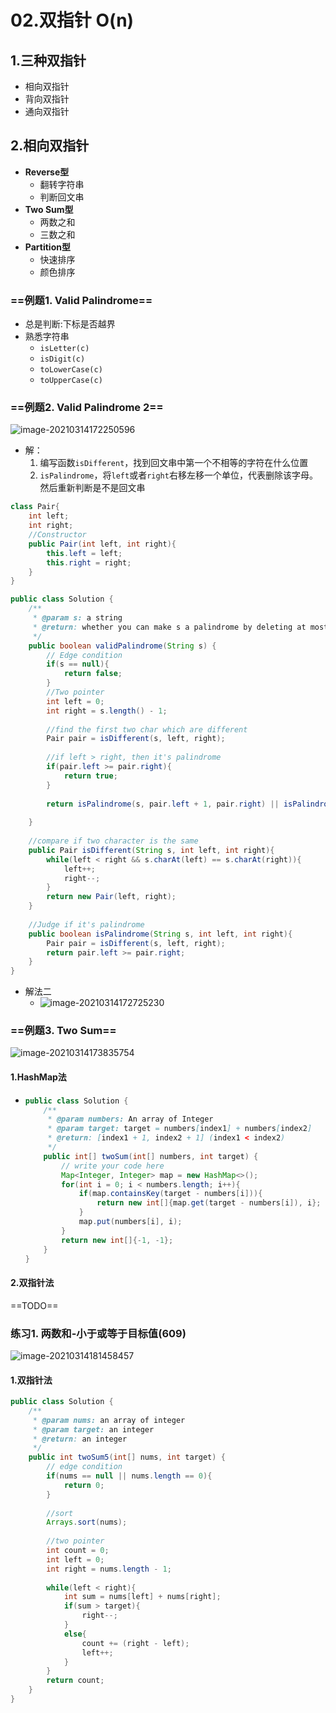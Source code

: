 # 02.双指针 O(n)

## 1.三种双指针

* 相向双指针
* 背向双指针
* 通向双指针

## 2.相向双指针

* **Reverse型**
  * 翻转字符串
  * 判断回文串
* **Two Sum型**
  * 两数之和
  * 三数之和
* **Partition型**
  * 快速排序
  * 颜色排序

### ==例题1. Valid Palindrome==

* 总是判断:下标是否越界
* 熟悉字符串
  * `isLetter(c)`
  * `isDigit(c)`
  * `toLowerCase(c)`
  * `toUpperCase(c)`

### ==**例题2. Valid Palindrome 2**==

![image-20210314172250596](https://raw.githubusercontent.com/TWDH/Leetcode-From-Zero/pictures/img/image-20210314172250596.png)

* 解：
  1. 编写函数`isDifferent`，找到回文串中第一个不相等的字符在什么位置
  2. `isPalindrome`，将`left`或者`right`右移左移一个单位，代表删除该字母。然后重新判断是不是回文串

```java
class Pair{
    int left;
    int right;
    //Constructor
    public Pair(int left, int right){
        this.left = left;
        this.right = right;
    }
}

public class Solution {
    /**
     * @param s: a string
     * @return: whether you can make s a palindrome by deleting at most one character
     */
    public boolean validPalindrome(String s) {
        // Edge condition
        if(s == null){
            return false;
        }
        //Two pointer
        int left = 0;
        int right = s.length() - 1;
        
        //find the first two char which are different
        Pair pair = isDifferent(s, left, right);
        
        //if left > right, then it's palindrome
        if(pair.left >= pair.right){
            return true;
        }
        
        return isPalindrome(s, pair.left + 1, pair.right) || isPalindrome(s, pair.left, pair.right - 1);
        
    }
    
    //compare if two character is the same
    public Pair isDifferent(String s, int left, int right){
        while(left < right && s.charAt(left) == s.charAt(right)){
            left++;
            right--;
        }
        return new Pair(left, right);
    }
    
    //Judge if it's palindrome
    public boolean isPalindrome(String s, int left, int right){
        Pair pair = isDifferent(s, left, right);
        return pair.left >= pair.right;
    }
}
```

* 解法二
  * ![image-20210314172725230](https://raw.githubusercontent.com/TWDH/Leetcode-From-Zero/pictures/img/image-20210314172725230.png)
    

### ==例题3. Two Sum==

![image-20210314173835754](https://raw.githubusercontent.com/TWDH/Leetcode-From-Zero/pictures/img/image-20210314173835754.png)

#### 1.HashMap法

* ```java
  public class Solution {
      /**
       * @param numbers: An array of Integer
       * @param target: target = numbers[index1] + numbers[index2]
       * @return: [index1 + 1, index2 + 1] (index1 < index2)
       */
      public int[] twoSum(int[] numbers, int target) {
          // write your code here
          Map<Integer, Integer> map = new HashMap<>();
          for(int i = 0; i < numbers.length; i++){
              if(map.containsKey(target - numbers[i])){
                  return new int[]{map.get(target - numbers[i]), i};
              }
              map.put(numbers[i], i);
          }
          return new int[]{-1, -1};
      }
  }
  ```

#### 2.双指针法

==TODO==

### 练习1. 两数和-小于或等于目标值(609)

![image-20210314181458457](https://raw.githubusercontent.com/TWDH/Leetcode-From-Zero/pictures/img/image-20210314181458457.png)

#### 1.双指针法

```java
public class Solution {
    /**
     * @param nums: an array of integer
     * @param target: an integer
     * @return: an integer
     */
    public int twoSum5(int[] nums, int target) {
        // edge condition
        if(nums == null || nums.length == 0){
            return 0;
        }
        
        //sort
        Arrays.sort(nums);
        
        //two pointer
        int count = 0;
        int left = 0;
        int right = nums.length - 1;
        
        while(left < right){
            int sum = nums[left] + nums[right];
            if(sum > target){
                right--;
            }
            else{
                count += (right - left);
                left++;
            }
        }
        return count;
    }
}
```

